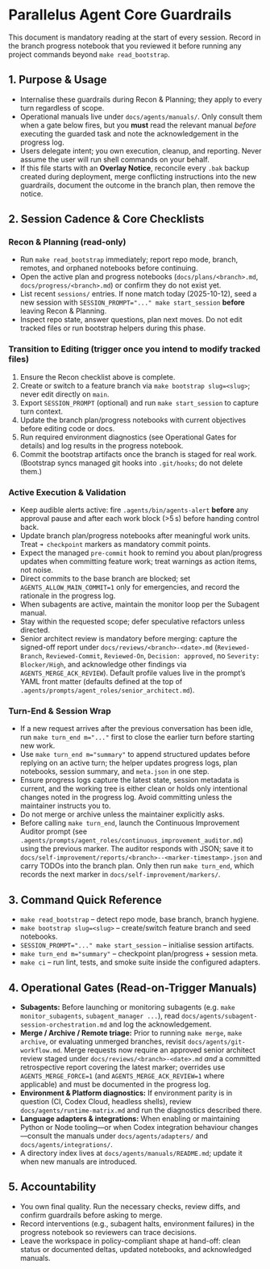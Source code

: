 # Parallelus Agent Core Guardrails

This document is mandatory reading at the start of every session. Record in the
branch progress notebook that you reviewed it before running any project
commands beyond `make read_bootstrap`.

## 1. Purpose & Usage
- Internalise these guardrails during Recon & Planning; they apply to every
  turn regardless of scope.
- Operational manuals live under `docs/agents/manuals/`. Only consult them when
  a gate below fires, but you **must** read the relevant manual *before*
  executing the guarded task and note the acknowledgement in the progress log.
- Users delegate intent; you own execution, cleanup, and reporting. Never assume
  the user will run shell commands on your behalf.
- If this file starts with an **Overlay Notice**, reconcile every `.bak`
  backup created during deployment, merge conflicting instructions into the new
  guardrails, document the outcome in the branch plan, then remove the notice.

## 2. Session Cadence & Core Checklists

### Recon & Planning (read-only)
- Run `make read_bootstrap` immediately; report repo mode, branch, remotes, and
  orphaned notebooks before continuing.
- Open the active plan and progress notebooks (`docs/plans/<branch>.md`,
  `docs/progress/<branch>.md`) or confirm they do not exist yet.
- List recent `sessions/` entries. If none match today (2025-10-12), seed a new
  session with `SESSION_PROMPT="..." make start_session` **before** leaving
  Recon & Planning.
- Inspect repo state, answer questions, plan next moves. Do not edit tracked
  files or run bootstrap helpers during this phase.

### Transition to Editing (trigger once you intend to modify tracked files)
1. Ensure the Recon checklist above is complete.
2. Create or switch to a feature branch via `make bootstrap slug=<slug>`; never
   edit directly on `main`.
3. Export `SESSION_PROMPT` (optional) and run `make start_session` to capture
   turn context.
4. Update the branch plan/progress notebooks with current objectives before
   editing code or docs.
5. Run required environment diagnostics (see Operational Gates for details) and
   log results in the progress notebook.
6. Commit the bootstrap artifacts once the branch is staged for real work.
  (Bootstrap syncs managed git hooks into `.git/hooks`; do not delete them.)

### Active Execution & Validation
- Keep audible alerts active: fire `.agents/bin/agents-alert` **before** any
  approval pause and after each work block (>5 s) before handing control back.
- Update branch plan/progress notebooks after meaningful work units. Treat
  `➜ checkpoint` markers as mandatory commit points.
- Expect the managed `pre-commit` hook to remind you about plan/progress updates
  when committing feature work; treat warnings as action items, not noise.
- Direct commits to the base branch are blocked; set `AGENTS_ALLOW_MAIN_COMMIT=1`
  only for emergencies, and record the rationale in the progress log.
- When subagents are active, maintain the monitor loop per the Subagent manual.
- Stay within the requested scope; defer speculative refactors unless directed.
- Senior architect review is mandatory before merging: capture the signed-off
  report under `docs/reviews/<branch>-<date>.md` (`Reviewed-Branch`,
  `Reviewed-Commit`, `Reviewed-On`, `Decision: approved`, no `Severity:
  Blocker/High`, and acknowledge other findings via
  `AGENTS_MERGE_ACK_REVIEW`). Default profile values live in
  the prompt’s YAML front matter (defaults defined at the top of
  `.agents/prompts/agent_roles/senior_architect.md`).

### Turn-End & Session Wrap
- If a new request arrives after the previous conversation has been idle, run
  `make turn_end m="..."` first to close the earlier turn before starting new
  work.
- Use `make turn_end m="summary"` to append structured updates before replying
  on an active turn; the helper updates progress logs, plan notebooks, session
  summary, and `meta.json` in one step.
- Ensure progress logs capture the latest state, session metadata is current,
  and the working tree is either clean or holds only intentional changes noted
  in the progress log. Avoid committing unless the maintainer instructs you to.
- Do not merge or archive unless the maintainer explicitly asks.
- Before calling `make turn_end`, launch the Continuous Improvement Auditor prompt (see
  `.agents/prompts/agent_roles/continuous_improvement_auditor.md`) using the previous marker. The
  auditor responds with JSON; save it to
  `docs/self-improvement/reports/<branch>--<marker-timestamp>.json` and carry
  TODOs into the branch plan. Only then run `make turn_end`, which records the
  next marker in `docs/self-improvement/markers/`.

## 3. Command Quick Reference
- `make read_bootstrap` – detect repo mode, base branch, branch hygiene.
- `make bootstrap slug=<slug>` – create/switch feature branch and seed notebooks.
- `SESSION_PROMPT="..." make start_session` – initialise session artifacts.
- `make turn_end m="summary"` – checkpoint plan/progress + session meta.
- `make ci` – run lint, tests, and smoke suite inside the configured adapters.

## 4. Operational Gates (Read-on-Trigger Manuals)
- **Subagents:** Before launching or monitoring subagents (e.g.
  `make monitor_subagents`, `subagent_manager ...`), read
  `docs/agents/subagent-session-orchestration.md` and log the acknowledgement.
- **Merge / Archive / Remote triage:** Prior to running `make merge`,
  `make archive`, or evaluating unmerged branches, revisit
  `docs/agents/git-workflow.md`. Merge requests now require an approved senior
  architect review staged under `docs/reviews/<branch>-<date>.md` *and* a
  committed retrospective report covering the latest marker; overrides use
  `AGENTS_MERGE_FORCE=1` (and `AGENTS_MERGE_ACK_REVIEW=1` where applicable) and
  must be documented in the progress log.
- **Environment & Platform diagnostics:** If environment parity is in question
  (CI, Codex Cloud, headless shells), review `docs/agents/runtime-matrix.md` and
  run the diagnostics described there.
- **Language adapters & integrations:** When enabling or maintaining Python or
  Node tooling—or when Codex integration behaviour changes—consult the manuals
  under `docs/agents/adapters/` and `docs/agents/integrations/`.
- A directory index lives at `docs/agents/manuals/README.md`; update it when new
  manuals are introduced.

## 5. Accountability
- You own final quality. Run the necessary checks, review diffs, and confirm
  guardrails before asking to merge.
- Record interventions (e.g., subagent halts, environment failures) in the
  progress notebook so reviewers can trace decisions.
- Leave the workspace in policy-compliant shape at hand-off: clean status or
  documented deltas, updated notebooks, and acknowledged manuals.
